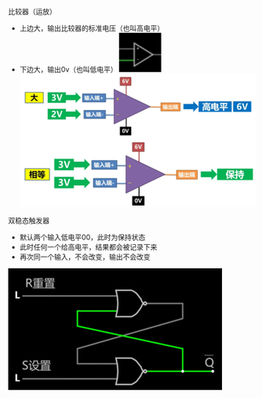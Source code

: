 比较器（运放）
- 上边大，输出比较器的标准电压（也叫高电平）
- 下边大，输出0v（也叫低电平）
![](../photo/Pasted%20image%2020250803122728.png)
![](../photo/Pasted%20image%2020250803123733.png)
![](../photo/Pasted%20image%2020250803123829.png)

双稳态触发器
- 默认两个输入低电平00，此时为保持状态
- 此时任何一个给高电平，结果都会被记录下来
- 再次同一个输入，不会改变，输出不会改变

![](../photo/Pasted%20image%2020250803122924.png)